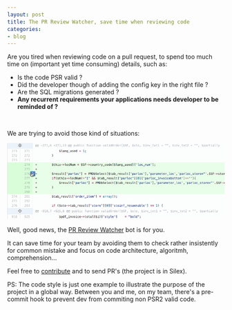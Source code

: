 ```yaml
---
layout: post
title: The PR Review Watcher, save time when reviewing code
categories:
- blog
---
```


Are you tired when reviewing code on a pull request, to spend too much time on (important yet time consuming) details, such as:

 * Is the code PSR valid ?
 * Did the developer though of adding the config key in the right file ?
 * Are the SQL migrations generated ?
 * **Any recurrent requirements your applications needs developer to be reminded of ?**

<br>

We are trying to avoid those kind of situations:

![gif comment pull request PSR](/assets/images/pr.gif)

Well, good news, the [PR Review Watcher](https://github.com/Yproximite/PRReviewWatcher) bot is for you.

It can save time for your team by avoiding them to check rather insistently for common mistake and focus on code architecture, algoritmh, comprehension...

Feel free to [contribute](https://github.com/Yproximite/PRReviewWatcher) and to send PR's (the project is in Silex).

PS: The code style is just one example to illustrate the purpose of the project in a global way. Between you and me, on my team, there's a pre-commit hook to prevent dev from commiting non PSR2 valid code.
